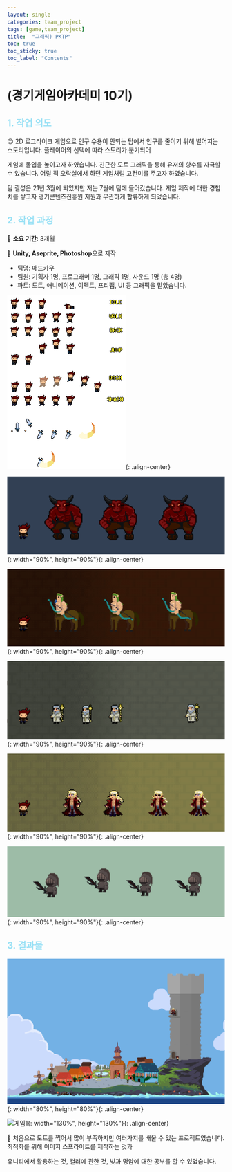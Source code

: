 ```yaml
---
layout: single
categories: team_project
tags: [game,team_project]
title:  "그래픽) PKTP"
toc: true
toc_sticky: true
toc_label: "Contents"
---
```


#  (경기게임아카데미 10기)



## <span style="color:#9AE1F5">1. 작업 의도</span>

:blush: 2D 로그라이크 게임으로 인구 수용이 안되는 탑에서 인구를 줄이기 위해 벌어지는 스토리입니다. 플레이어의 선택에 따라 스토리가 분기되어

게임에 몰입을 높이고자 하였습니다. 친근한 도트 그래픽을 통해 유저의 향수를 자극할 수 있습니다. 어릴 적 오락실에서 하던 게임처럼 고전미를 주고자 하였습니다. 

팀 결성은 21년 3월에 되었지만 저는 7월에 팀에 들어갔습니다. 게임 제작에 대한 경험치를 쌓고자 경기콘텐츠진흥원 지원과 무관하게 합류하게 되었습니다.

 



## <span style="color:#9AE1F5">2. 작업 과정</span>

   :runner: **소요 기간**: 3개월

   :speech_balloon: **Unity, Aseprite, Photoshop**으로 제작   

 

- 팀명: 매드카우
- 팀원: 기획자 1명, 프로그래머 1명, 그래픽 1명, 사운드 1명 (총 4명)
- 파트: 도트, 애니메이션, 이펙트, 프리팹, UI 등 그래픽을 맡았습니다.



![HERO_characterSheet](/images/2022-10-12-pktp/HERO_characterSheet.png){: .align-center}



![1st_boss_pp](/images/2022-10-12-pktp/1st_boss_pp.gif){: width="90%", height="90%"}{:  .align-center}



![2st_boss_pp](/images/2022-10-12-pktp/2st_boss_pp.gif){: width="90%", height="90%"}{:  .align-center}



![3nd_boss_pp](/images/2022-10-12-pktp/3nd_boss_pp.gif){: width="90%", height="90%"}{:  .align-center}



![4th_boss_pp](/images/2022-10-12-pktp/4th_boss_pp.gif){: width="90%", height="90%"}{:  .align-center}



![드래곤슬레이어pp](/images/2022-10-12-pktp/드래곤슬레이어pp.gif){: width="90%", height="90%"}{:  .align-center}






## <span style="color:#9AE1F5">3. 결과물 </span>





![오소민_군림의섬title](/images/2022-10-12-pktp/오소민_군림의섬title.gif){: width="80%", height="80%"}{:  .align-center}









![게임1](/images/2022-10-12-pktp/게임1.gif){: width="130%", height="130%"}{:  .align-center}









:thought_balloon:  처음으로 도트를 찍어서 많이 부족하지만 여러가지를 배울 수 있는 프로젝트였습니다. 최적화를 위해 이미지 스프라이트를 제작하는 것과

유니티에서 활용하는 것, 컬러에 관한 것, 빛과 명암에 대한 공부를 할 수 있었습니다.

